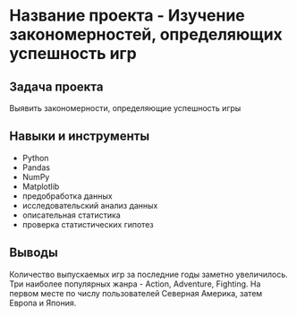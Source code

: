 # Название проекта - Изучение закономерностей, определяющих успешность игр
## Задача проекта
Выявить закономерности, определяющие успешность игры
## Навыки и инструменты
- Python
- Pandas
- NumPy
- Matplotlib
- предобработка данных
- исследовательский анализ данных
- описательная статистика
- проверка статистических гипотез
## Выводы
Количество выпускаемых игр за последние годы заметно увеличилось. Три наиболее популярных жанра - Action, Adventure, Fighting. На первом месте по числу пользователей Северная Америка, затем Европа и Япония.
